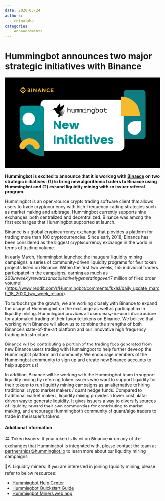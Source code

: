 ```yaml
---
date: 2020-03-24
authors:
  - coinalpha
categories:
  - Announcements
---
```


# Hummingbot announces two major strategic initiatives with Binance

![cover](cover.png)


**Hummingbot is excited to announce that it is working with [Binance](https://www.binance.com/en) on two strategic initiatives:
(1) to bring new algorithmic traders to Binance using Hummingbot and
(2) expand liquidity mining with an issuer referral program.**

Hummingbot is an open-source crypto trading software client that allows users to trade cryptocurrency with high-frequency trading strategies such as market making and arbitrage. Hummingbot currently supports nine exchanges, both centralized and decentralized. Binance was among the first exchanges that Hummingbot supported at launch.

Binance is a global cryptocurrency exchange that provides a platform for trading more than 100 cryptocurrencies. Since early 2018, Binance has been considered as the biggest cryptocurrency exchange in the world in terms of trading volume.

<!-- more -->

In early March, Hummingbot launched the inaugural liquidity mining campaigns, a series of community-driven liquidity programs for four token projects listed on Binance. Within the first two weeks, 155 individual traders participated in the campaigns, earning as much as $200 in weekly rewards and collectively generating over [$7 million of filled order volume](https://www.reddit.com/r/Hummingbot/comments/fkxlsl/daily_update_march_18_2020_two_week_recap/).

To turbocharge the growth, we are working closely with Binance to expand the usage of Hummingbot on the exchange as well as participation in liquidity mining. Hummingbot provides all users easy-to-use infrastructure for automated trading of their favorite tokens on Binance. We believe that working with Binance will allow us to combine the strengths of both Binance’s state-of-the-art platform and our innovative high frequency trading infrastructure.

Binance will be contributing a portion of the trading fees generated from new Binance users trading with Hummingbot to help further develop the Hummingbot platform and community. We encourage members of the Hummingbot community to sign up and create new Binance accounts to help support us!

In addition, Binance will be working with the Hummingbot team to support liquidity mining by referring token issuers who want to support liquidity for their tokens to run liquidity mining campaigns as an alternative to hiring traditional crypto market makers / quant hedge funds. Compared to traditional market makers, liquidity mining provides a lower cost, data-driven way to generate liquidity. It gives issuers a way to diversify sources of liquidity, reward their own communities for contributing to market making, and encourage Hummingbot’s community of quant/algo traders to trade in the issuer’s tokens.

#### Additional Information

🏛 Token issuers: if your token is listed on Binance or on any of the exchanges that Hummingbot is integrated with, please contact the team at [partnerships@hummingbot.io](mailto:partnerships@hummingbot.io) to learn more about our liquidity mining campaigns.

🌊⛏️ Liquidity miners: If you are interested in joining liquidity mining, please refer to below resources:

- [Hummingbot Help Center](https://discord.gg/hummingbot)
- [Hummingbot Quickstart Guide](../../../quickstart/index.md)
- [Hummingbot Miners web app](https://miners.hummingbot.io)
